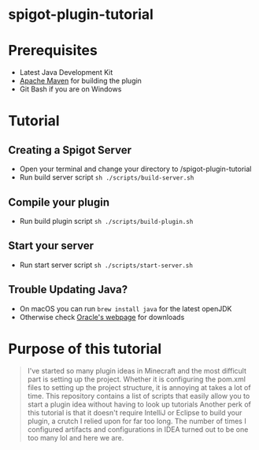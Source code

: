 # spigot-plugin-tutorial

# Prerequisites
- Latest Java Development Kit
- [Apache Maven](https://maven.apache.org/download.cgi) for building the plugin
- Git Bash if you are on Windows

# Tutorial
## Creating a Spigot Server
- Open your terminal and change your directory to /spigot-plugin-tutorial
- Run build server script `sh ./scripts/build-server.sh`

## Compile your plugin
- Run build plugin script `sh ./scripts/build-plugin.sh`

## Start your server
- Run start server script `sh ./scripts/start-server.sh`

## Trouble Updating Java?
- On macOS you can run `brew install java` for the latest openJDK
- Otherwise check [Oracle's webpage](https://www.oracle.com/java/technologies/downloads/) for downloads

# Purpose of this tutorial
> I've started so many plugin ideas in Minecraft and the most difficult part is setting up the project.
> Whether it is configuring the pom.xml files to setting up the project structure, it is annoying at takes a lot of time.
> This repository contains a list of scripts that easily allow you to start a plugin idea without having to look up tutorials
> Another perk of this tutorial is that it doesn't require IntelliJ or Eclipse to build your plugin, a crutch I relied upon for far too long.
> The number of times I configured artifacts and configurations in IDEA turned out to be one too many lol and here we are.
